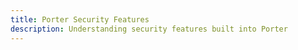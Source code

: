 ```yaml
---
title: Porter Security Features
description: Understanding security features built into Porter
---
```



